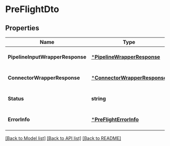 # PreFlightDto

## Properties
Name | Type | Description | Notes
------------ | ------------- | ------------- | -------------
**PipelineInputWrapperResponse** | [***PipelineWrapperResponse**](PipelineWrapperResponse.md) |  | [optional] [default to null]
**ConnectorWrapperResponse** | [***ConnectorWrapperResponse**](ConnectorWrapperResponse.md) |  | [optional] [default to null]
**Status** | **string** |  | [optional] [default to null]
**ErrorInfo** | [***PreFlightErrorInfo**](PreFlightErrorInfo.md) |  | [optional] [default to null]

[[Back to Model list]](../README.md#documentation-for-models) [[Back to API list]](../README.md#documentation-for-api-endpoints) [[Back to README]](../README.md)

